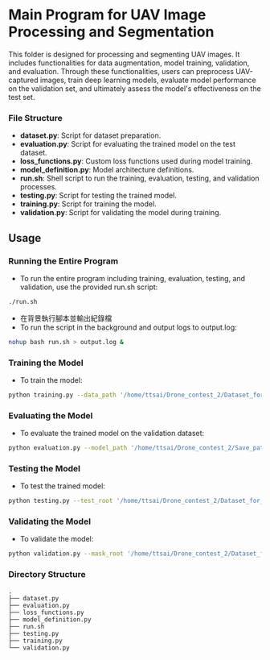 # Main Program for UAV Image Processing and Segmentation

This folder is designed for processing and segmenting UAV images. It includes functionalities for data augmentation, model training, validation, and evaluation. Through these functionalities, users can preprocess UAV-captured images, train deep learning models, evaluate model performance on the validation set, and ultimately assess the model's effectiveness on the test set.

### File Structure

- **dataset.py**: Script for dataset preparation.
- **evaluation.py**: Script for evaluating the trained model on the test dataset.
- **loss_functions.py**: Custom loss functions used during model training.
- **model_definition.py**: Model architecture definitions.
- **run.sh**: Shell script to run the training, evaluation, testing, and validation processes.
- **testing.py**: Script for testing the trained model.
- **training.py**: Script for training the model.
- **validation.py**: Script for validating the model during training.

## Usage
### Running the Entire Program
- To run the entire program including training, evaluation, testing, and validation, use the provided run.sh script:
```bash
./run.sh
```
- 在背景執行腳本並輸出紀錄檔
- To run the script in the background and output logs to output.log:
```bash
nohup bash run.sh > output.log &
```
### Training the Model
- To train the model:
```bash
python training.py --data_path '/home/ttsai/Drone_contest_2/Dataset_for_Contest2/Training_dataset_divided_expand_combined' --val_path '/home/ttsai/Drone_contest_2/Dataset_for_Contest2/Validation_dataset' --log_file_path '/home/ttsai/Drone_contest_2/Log_file/training.log' --epochs 50 --batch_size 12 --save_path '/home/ttsai/Drone_contest_2/Save_path_all_test'
```

### Evaluating the Model
- To evaluate the trained model on the validation dataset:
```bash
python evaluation.py --model_path '/home/ttsai/Drone_contest_2/Save_path_all_test/best_model.pth' --test_data_path '/home/ttsai/Drone_contest_2/Dataset_for_Contest2/Validation_dataset' --log_file_path '/home/ttsai/Drone_contest_2/Log_file/evaluation.log' --batch_size 4
```

### Testing the Model
- To test the trained model:
```bash
python testing.py --test_root '/home/ttsai/Drone_contest_2/Dataset_for_Contest2/Testing_dataset' --model_path '/home/ttsai/Drone_contest_2/Save_path_all_test/best_model.pth' --save_path '/home/ttsai/Drone_contest_2/Results_test/Results'
```

### Validating the Model
- To validate the model:
```bash
python validation.py --mask_root '/home/ttsai/Drone_contest_2/Dataset_for_Contest2/Testing_dataset/labels' --pred_root '/home/ttsai/Drone_contest_2/Results_test/Results'
```

### Directory Structure

```plaintext
.
├── dataset.py
├── evaluation.py
├── loss_functions.py
├── model_definition.py
├── run.sh
├── testing.py
├── training.py
└── validation.py

